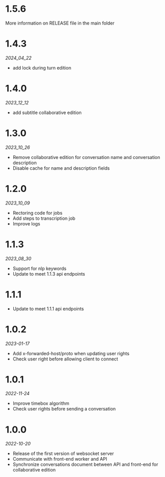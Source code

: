 # 1.5.6

More information on RELEASE file in the main folder

# 1.4.3

_2024_04_22_

- add lock during turn edition

# 1.4.0

_2023_12_12_

- add subtitle collaborative edition

# 1.3.0

_2023_10_26_

- Remove collaborative edition for conversation name and conversation description
- Disable cache for name and description fields

# 1.2.0

_2023_10_09_

- Rectoring code for jobs
- Add steps to transcription job
- Improve logs

# 1.1.3

_2023_08_30_

- Support for nlp keywords
- Update to meet 1.1.3 api endpoints

# 1.1.1

- Update to meet 1.1.1 api endpoints

# 1.0.2

_2023-01-17_

- Add x-forwarded-host/proto when updating user rights
- Check user right before allowing client to connect

# 1.0.1

_2022-11-24_

- Improve timebox algorithm
- Check user rights before sending a conversation

# 1.0.0

_2022-10-20_

- Release of the first version of websocket server
- Communicate with front-end worker and API
- Synchronize conversations document between API and front-end for collaborative edition
